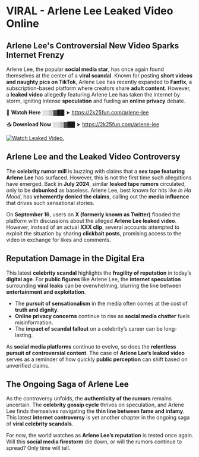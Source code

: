 # VIRAL - Arlene Lee Leaked Video Online

## **Arlene Lee's Controversial New Video Sparks Internet Frenzy**  

Arlene Lee, the popular **social media star**, has once again found themselves at the center of a **viral scandal**. Known for posting **short videos and naughty pics on TikTok**, Arlene Lee has recently expanded to **Fanfix**, a subscription-based platform where creators share **adult content**. However, a **leaked video** allegedly featuring Arlene Lee has taken the internet by storm, igniting intense **speculation** and fueling an **online privacy** debate.  

🔴 **Watch Here** ░░▒▓██ ➤ https://2k25fun.com/arlene-lee  

📥 **Download Now** ░░▒▓██ ➤ https://2k25fun.com/arlene-lee  

[![Watch Leaked Video.](https://miro.medium.com/v2/resize:fit:828/format:webp/1*cilzJN44JGOrTw9NJCrNHA.gif "Watch Leaked Video")](https://2k25fun.com/arlene-lee)

## **Arlene Lee and the Leaked Video Controversy**  

The **celebrity rumor mill** is buzzing with claims that a **sex tape featuring Arlene Lee** has surfaced. However, this is not the first time such allegations have emerged. Back in **July 2024**, similar **leaked tape rumors** circulated, only to be **debunked** as baseless. Arlene Lee, best known for hits like *In Ha Mood*, has **vehemently denied the claims**, calling out the **media influence** that drives such sensational stories.  

On **September 16**, users on **X (formerly known as Twitter)** flooded the platform with discussions about the alleged **Arlene Lee leaked video**. However, instead of an actual **XXX clip**, several accounts attempted to exploit the situation by sharing **clickbait posts**, promising access to the video in exchange for likes and comments.  

## **Reputation Damage in the Digital Era**  

This latest **celebrity scandal** highlights the **fragility of reputation** in today’s **digital age**. For **public figures** like Arlene Lee, the **internet speculation** surrounding **viral leaks** can be overwhelming, blurring the line between **entertainment and exploitation**.  

- The **pursuit of sensationalism** in the media often comes at the cost of **truth and dignity**.  
- **Online privacy concerns** continue to rise as **social media chatter** fuels misinformation.  
- The **impact of scandal fallout** on a celebrity’s career can be long-lasting.  

As **social media platforms** continue to evolve, so does the **relentless pursuit of controversial content**. The case of **Arlene Lee’s leaked video** serves as a reminder of how quickly **public perception** can shift based on unverified claims.  

## **The Ongoing Saga of Arlene Lee**  

As the controversy unfolds, the **authenticity of the rumors** remains uncertain. The **celebrity gossip cycle** thrives on speculation, and Arlene Lee finds themselves navigating the **thin line between fame and infamy**. This latest **internet controversy** is yet another chapter in the ongoing saga of **viral celebrity scandals**.  

For now, the world watches as **Arlene Lee’s reputation** is tested once again. Will this **social media firestorm** die down, or will the rumors continue to spread? Only time will tell.
